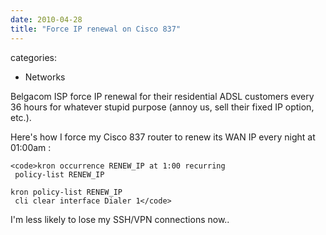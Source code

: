 ```yaml
---
date: 2010-04-28
title: "Force IP renewal on Cisco 837"
---
```








categories:
- Networks


Belgacom ISP force IP renewal for their residential ADSL customers every 36 hours for whatever stupid purpose (annoy us, sell their fixed IP option, etc.).

Here's how I force my Cisco 837 router to renew its WAN IP every night at 01:00am :


    
    <code>kron occurrence RENEW_IP at 1:00 recurring
     policy-list RENEW_IP
    
    kron policy-list RENEW_IP
     cli clear interface Dialer 1</code>



I'm less likely to lose my SSH/VPN connections now..
